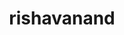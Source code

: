 ---
title: rishavanand
github: https://github.com/rishavanand
mode: light
transition: 1s
score: 79.3
archetype:
- Little Bit of Everything
---